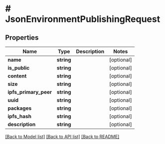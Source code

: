 # # JsonEnvironmentPublishingRequest

## Properties

Name | Type | Description | Notes
------------ | ------------- | ------------- | -------------
**name** | **string** |  | [optional]
**is_public** | **string** |  | [optional]
**content** | **string** |  | [optional]
**size** | **string** |  | [optional]
**ipfs_primary_peer** | **string** |  | [optional]
**uuid** | **string** |  | [optional]
**packages** | **string** |  | [optional]
**ipfs_hash** | **string** |  | [optional]
**description** | **string** |  | [optional]

[[Back to Model list]](../../README.md#models) [[Back to API list]](../../README.md#endpoints) [[Back to README]](../../README.md)
